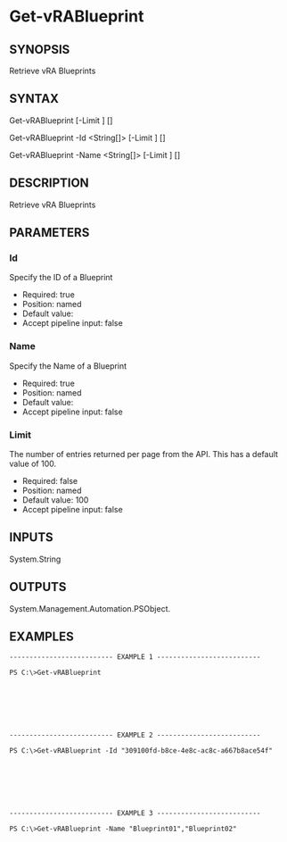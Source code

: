 # Get-vRABlueprint

## SYNOPSIS
    
Retrieve vRA Blueprints

## SYNTAX
 Get-vRABlueprint [-Limit <String>] [<CommonParameters>] Get-vRABlueprint -Id <String[]> [-Limit <String>] [<CommonParameters>] Get-vRABlueprint -Name <String[]> [-Limit <String>] [<CommonParameters>]    

## DESCRIPTION

Retrieve vRA Blueprints

## PARAMETERS


### Id

Specify the ID of a Blueprint

* Required: true
* Position: named
* Default value: 
* Accept pipeline input: false

### Name

Specify the Name of a Blueprint

* Required: true
* Position: named
* Default value: 
* Accept pipeline input: false

### Limit

The number of entries returned per page from the API. This has a default value of 100.

* Required: false
* Position: named
* Default value: 100
* Accept pipeline input: false

## INPUTS

System.String

## OUTPUTS

System.Management.Automation.PSObject.

## EXAMPLES
```
-------------------------- EXAMPLE 1 --------------------------

PS C:\>Get-vRABlueprint







-------------------------- EXAMPLE 2 --------------------------

PS C:\>Get-vRABlueprint -Id "309100fd-b8ce-4e8c-ac8c-a667b8ace54f"







-------------------------- EXAMPLE 3 --------------------------

PS C:\>Get-vRABlueprint -Name "Blueprint01","Blueprint02"
```

